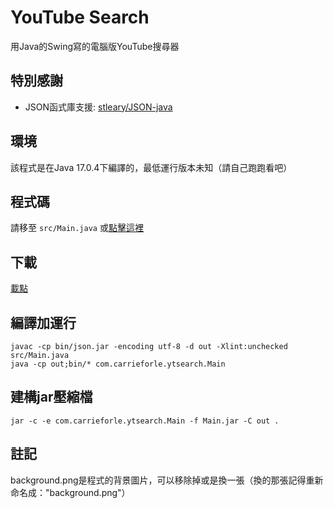 # YouTube Search
用Java的Swing寫的電腦版YouTube搜尋器

## 特別感謝
- JSON函式庫支援: [stleary/JSON-java](https://github.com/stleary/JSON-java)

## 環境
該程式是在Java 17.0.4下編譯的，最低運行版本未知（請自己跑跑看吧）

## 程式碼
請移至 `src/Main.java` 或[點擊這裡](/src/Main.java)

## 下載
[載點](https://github.com/10835/YouTube-Search/releases/latest)

## 編譯加運行
    javac -cp bin/json.jar -encoding utf-8 -d out -Xlint:unchecked src/Main.java
    java -cp out;bin/* com.carrieforle.ytsearch.Main
    
## 建構jar壓縮檔
    jar -c -e com.carrieforle.ytsearch.Main -f Main.jar -C out .

## 註記
background.png是程式的背景圖片，可以移除掉或是換一張（換的那張記得重新命名成："background.png"）
